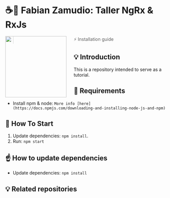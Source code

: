 # ☕🚀 Fabian Zamudio: Taller NgRx & RxJs

<img src="https://angular.io/assets/images/logos/angular/angular.svg" align="left" width="192px" height="192px"/>
<img align="left" width="0" height="192px" hspace="10"/>

> ⚡ Installation guide

## 💡 Introduction

This is a repository intended to serve as a tutorial.

## 🧱 Requirements

- Install npm & node: `More info [here](https://docs.npmjs.com/downloading-and-installing-node-js-and-npm)`

## 🏁 How To Start

1. Update dependencies: `npm install`.
2. Run: `npm start`

## ☝️ How to update dependencies

- Update dependencies: `npm install`

## 💡 Related repositories
